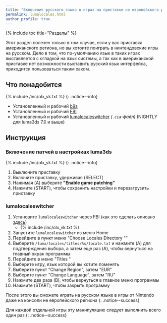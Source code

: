 ```yaml
---
title: "Включение русского языка в играх на приставке не европейского региона"
permalink: lumalocales.html
author_profile: true
---
```

{% include toc title="Разделы" %}

Этот раздел полезен только в том случае, если у вас приставка американского региона, но вы хотоите поиграть в нинтендовские игры на русском. Дело в том, что по-умолчанию язык в таких играх выставляется с огладкой на язык системы, а так как в американской приставке нет возможности выставить русский язык интерфейса, приходится пользоваться таким хаком.

## Что понадобится

{% include /inc/olx_vk.txt %}
{: .notice--info}

* Установленный и рабочий [b9s](updating-b9s)
* Установленный и рабочий [FBI](fbi)
* Установленный и рабочий [lumalocaleswitcher](https://github.com/Possum/lumalocaleswitcher/releases) *(`.cia`-файл)* (NIGHTLY для luma3ds 7.0 и выше)

## Инструкция

### Включение патчей в настройках luma3ds

{% include /inc/olx_vk.txt %}
{: .notice--info}

1. Выключите приставку
1. Включите приставку, удерживая (SELECT)
1. Нажимая (A) выберите **"Enable game patching"**
1. Нажмите (START), чтобы сохранить настройки и перезагрузить приставку


### lumalocaleswitcher

1. Установите `lumalocaleswitcher` через FBI (как это сделать описано [здесь](games))
	+ {% include /inc/olx_vk.txt %}
1. Запустите `lumalocaleswitcher` из меню Home
1. Перейдите в пункт меню "Choose Locales Directory ""
1. Выберите `/luma/locales/titles/%s/locale.txt` и нажмите (A) для подтверждения выбора, а затем еще раз (A), чтобы вернуться на главный экран программы
1. Перейдите в меню "Titles "
1. Выберите игру, язык которой вы хотите поменять
1. Выберите пункт "Change Region", затем "EUR"
1. Выберите пункт "Change Language", затем "RU"
1. Нажмите два раза (B), чтобы вернуться в главное меню программы 
1. Нажмите (START), чтобы закрыть программу

После этого вы сможете играть на русском языке в игры от Nintendo даже на консоли не европейского региона
{: .notice--success}

Для каждой отдельной игры эту манипуляцию следует выполнить всего один раз
{: .notice--success}